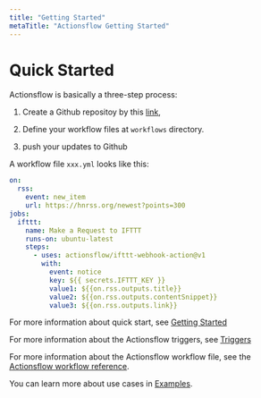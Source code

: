 ```yaml
---
title: "Getting Started"
metaTitle: "Actionsflow Getting Started"
---
```


# Quick Started

Actionsflow is basically a three-step process:

1. Create a Github repositoy by this [link](https://github.com/actionsflow/workflow/generate),

1. Define your workflow files at `workflows` directory.

1. push your updates to Github

A workflow file `xxx.yml` looks like this:

```yaml
on:
  rss:
    event: new_item
    url: https://hnrss.org/newest?points=300
jobs:
  ifttt:
    name: Make a Request to IFTTT
    runs-on: ubuntu-latest
    steps:
      - uses: actionsflow/ifttt-webhook-action@v1
        with:
          event: notice
          key: ${{ secrets.IFTTT_KEY }}
          value1: ${{on.rss.outputs.title}}
          value2: ${{on.rss.outputs.contentSnippet}}
          value3: ${{on.rss.outputs.link}}
```

For more information about quick start, see [Getting Started](/docs/getting-started.md)

For more information about the Actionsflow triggers, see [Triggers](/docs/triggers.md)

For more information about the Actionsflow workflow file, see the
[Actionsflow workflow reference](/docs/reference.md).

You can learn more about use cases in [Examples](https://github.com/actionsflow/actionsflow/tree/master/examples/workflows).
